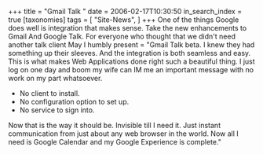+++
title = "Gmail Talk "
date = 2006-02-17T10:30:50
in_search_index = true
[taxonomies]
tags = [
"Site-News",
]
+++
One of the things Google does well is integration that makes sense. Take the new enhancements to Gmail And Google Talk. For everyone who thought that we didn't need another talk client May I humbly present = "Gmail Talk beta. I knew they had something up their sleeves. And the integration is both seamless and easy. This is what makes Web Applications done right such a beautiful thing. I just log on one day and boom my wife can IM me an important message with no work on my part whatsoever. <ul> <li>No client to install.</li> <li>No configuration option to set up. </li> <li>No service to sign into. </li> </ul> Now that is the way it should be. Invisible till I need it. Just instant communication from just about any web browser in the world. Now all I need is Google Calendar and my Google Experience is complete."
